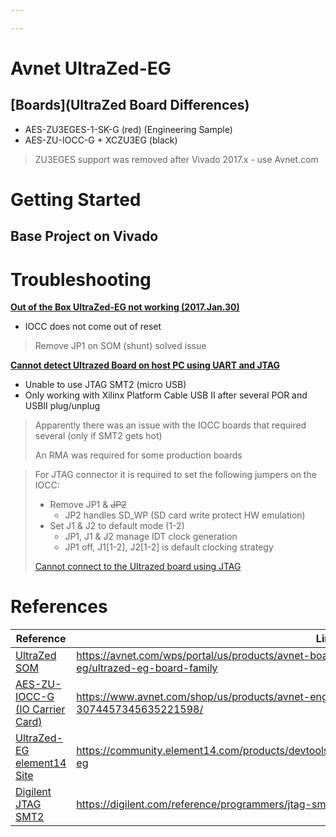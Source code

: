 ```yaml
---

---
```


# Avnet UltraZed-EG

## [Boards](UltraZed Board Differences)

- AES-ZU3EGES-1-SK-G (red) (Engineering Sample)
- AES-ZU-IOCC-G + XCZU3EG (black)

> ZU3EGES support was removed after Vivado 2017.x - use Avnet.com 

# Getting Started

## Base Project on Vivado



# Troubleshooting

**[Out of the Box UltraZed-EG not working (2017.Jan.30)](https://community.element14.com/products/devtools/avnetboardscommunity/avnetboard-forums/f/ultrazed-hardware-design/37737/out-of-the-box-ultrazed-eg-not-working/137166)**

- IOCC does not come out of reset

> Remove JP1 on SOM (shunt) solved issue

**[Cannot detect Ultrazed Board on host PC using UART and JTAG](https://community.element14.com/products/devtools/avnetboardscommunity/avnetboard-forums/f/ultrazed-hardware-design/36288/cannot-detect-ultrazed-board-on-host-pc-using-uart-and-jtag/204249)**

- Unable to use JTAG SMT2 (micro USB)
- Only working with Xilinx Platform Cable USB II after several POR and USBII plug/unplug

> Apparently there was an issue with the IOCC boards that required several (only if SMT2 gets hot)
>
> An RMA was required for some production boards

> For JTAG connector it is required to set the following jumpers on the IOCC:
>
> - Remove JP1 & ~~JP2~~
>   - JP2 handles SD_WP (SD card write protect HW emulation)
> - Set J1 & J2 to default mode (1-2)
>   - JP1, J1 & J2 manage IDT clock generation
>   - JP1 off, J1[1-2], J2[1-2] is default clocking strategy
>
> [Cannot connect to the Ultrazed board using JTAG](https://community.element14.com/products/devtools/avnetboardscommunity/avnetboard-forums/f/ultrazed-hardware-design/36239/cannot-connect-to-the-ultrazed-board-using-jtag/131003)

# References

| Reference                                                    | Link                                                         |
| ------------------------------------------------------------ | ------------------------------------------------------------ |
| [UltraZed SOM](https://avnet.com/wps/portal/us/products/avnet-boards/avnet-board-families/ultrazed/ultrazed-eg/ultrazed-eg-board-family) | https://avnet.com/wps/portal/us/products/avnet-boards/avnet-board-families/ultrazed/ultrazed-eg/ultrazed-eg-board-family |
| [AES-ZU-IOCC-G (IO Carrier Card)](https://www.avnet.com/shop/us/products/avnet-engineering-services/aes-zu-iocc-g-3074457345635221598/) | https://www.avnet.com/shop/us/products/avnet-engineering-services/aes-zu-iocc-g-3074457345635221598/ |
| [UltraZed-EG element14 Site](https://community.element14.com/products/devtools/avnetboardscommunity/w/boards/23082/ultrazed-eg) | https://community.element14.com/products/devtools/avnetboardscommunity/w/boards/23082/ultrazed-eg |
| [Digilent JTAG SMT2](https://digilent.com/reference/programmers/jtag-smt2/reference-manual) | https://digilent.com/reference/programmers/jtag-smt2/reference-manual |

